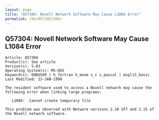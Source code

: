 ```yaml
---
layout: page
title: "Q57304: Novell Network Software May Cause L1084 Error"
permalink: /kb/057/Q57304/
---
```


## Q57304: Novell Network Software May Cause L1084 Error

	Article: Q57304
	Product(s): See article
	Version(s): 5.03
	Operating System(s): MS-DOS
	Keyword(s): ENDUSER | h_fortran h_masm s_c s_pascal | mspl13_basic
	Last Modified: 23-JAN-1990
	
	The resident software used to access a Novell network may cause the
	following error when linking large programs:
	
	   L1084:  Cannot create temporary file
	
	This problem was observed with Netware versions 2.10 SFT and 2.15 of
	the Novell network software.
